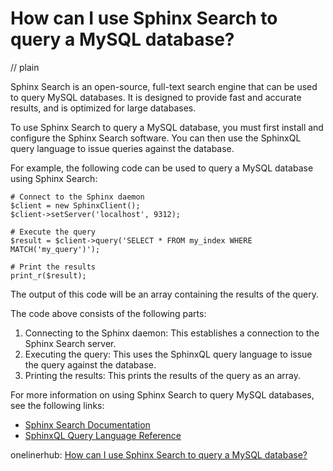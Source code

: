 # How can I use Sphinx Search to query a MySQL database?
// plain

Sphinx Search is an open-source, full-text search engine that can be used to query MySQL databases. It is designed to provide fast and accurate results, and is optimized for large databases.

To use Sphinx Search to query a MySQL database, you must first install and configure the Sphinx Search software. You can then use the SphinxQL query language to issue queries against the database.

For example, the following code can be used to query a MySQL database using Sphinx Search:

```
# Connect to the Sphinx daemon
$client = new SphinxClient();
$client->setServer('localhost', 9312);

# Execute the query
$result = $client->query('SELECT * FROM my_index WHERE MATCH('my_query')');

# Print the results
print_r($result);
```

The output of this code will be an array containing the results of the query.

The code above consists of the following parts:

1. Connecting to the Sphinx daemon: This establishes a connection to the Sphinx Search server.
2. Executing the query: This uses the SphinxQL query language to issue the query against the database.
3. Printing the results: This prints the results of the query as an array.

For more information on using Sphinx Search to query MySQL databases, see the following links:

- [Sphinx Search Documentation](https://sphinxsearch.com/docs/)
- [SphinxQL Query Language Reference](https://sphinxsearch.com/docs/current.html#sphinxql-reference)

onelinerhub: [How can I use Sphinx Search to query a MySQL database?](https://onelinerhub.com/sphinxsearch/how-can-i-use-sphinx-search-to-query-a-mysql-database)